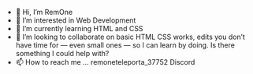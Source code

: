 - 👋 Hi, I’m RemOne
- 👀 I’m interested in Web Development
- 🌱 I’m currently learning HTML and CSS
- 💞️ I’m looking to collaborate on basic HTML CSS works, edits you don’t have time for — even small ones — so I can learn by doing. Is there something I could help with?
- 📫 How to reach me ... remoneteleporta_37752 Discord

<!---
remoneteleporta/remoneteleporta is a ✨ special ✨ repository because its `README.md` (this file) appears on your GitHub profile.
You can click the Preview link to take a look at your changes.
--->

